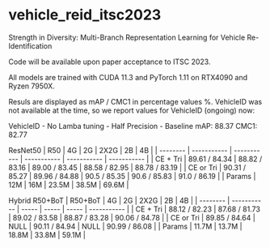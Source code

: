 # vehicle_reid_itsc2023
Strength in Diversity: Multi-Branch Representation Learning for
Vehicle Re-Identification

Code will be available upon paper acceptance to ITSC 2023.

All models are trained with CUDA 11.3 and PyTorch 1.11 on RTX4090 and Ryzen 7950X.

Resuls are displayed as mAP / CMC1 in percentage values %.
VehicleID was not available at the time, so we report values for VehicleID (ongoing) now:


VehicleID - No Lamba tuning - Half Precision - Baseline mAP:  88.37 CMC1: 82.77


ResNet50 
| R50      | 4G          | 2G          | 2X2G        | 2B          | 4B          |
| -------- | ----------- | ----------- | ----------- | ----------- | ----------- |
| CE + Tri | 89.61 / 84.34 | 88.82 / 83.16 | 89.00 / 83.45 | 88.58 / 82.95 | 88.78 / 83.19 |
| CE or Tri |  90.31 / 85.27            | 89.96 / 84.88 | 90.5 / 85.35  | 90.6 / 85.83  | 91.0 / 86.19  |
| Params   | 12M         | 16M         | 23.5M       | 38.5M       | 69.6M       |

Hybrid R50+BoT
| R50+BoT  | 4G          | 2G    | 2X2G  | 2B    | 4B          |
| -------- | ----------- | ----- | ----- | ----- | ----------- |
| CE + Tri | 88.12 / 82.23 |  87.68 / 81.73      |  89.02 / 83.58      |  88.87 / 83.28      |  90.06 / 84.78            |
| CE or Tri | 89.85 / 84.64 | NULL  |  90.11 / 84.94     | NULL  | 90.99 / 86.08 |
| Params   | 11.7M       | 13.7M | 18.8M | 33.8M | 59.1M       |
